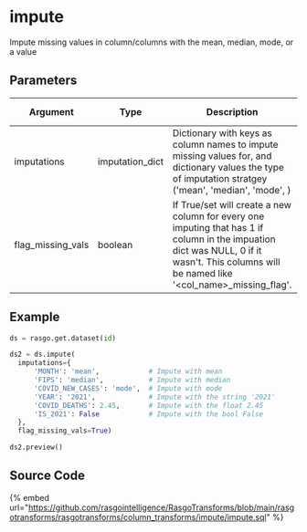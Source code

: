 # impute

Impute missing values in column/columns with the mean, median, mode, or a value

## Parameters

|     Argument      |      Type       |                                                                                         Description                                                                                         | Is Optional |
| ----------------- | --------------- | ------------------------------------------------------------------------------------------------------------------------------------------------------------------------------------------- | ----------- |
| imputations       | imputation_dict | Dictionary with keys as column names to impute missing values for, and dictionary values the type of imputation stratgey ('mean', 'median', 'mode', <value>)                                |             |
| flag_missing_vals | boolean         | If True/set will create a new column for every one imputing that has 1 if column in the impuation dict was NULL, 0 if it wasn't. This columns will be named like '<col_name>_missing_flag'. | True        |


## Example

```python
ds = rasgo.get.dataset(id)

ds2 = ds.impute(
  imputations={
      'MONTH': 'mean',            # Impute with mean 
      'FIPS': 'median',           # Impute with median
      'COVID_NEW_CASES': 'mode',  # Impute with mode
      'YEAR': '2021',             # Impute with the string '2021'
      'COVID_DEATHS': 2.45,       # Impute with the float 2.45
      'IS_2021': False            # Impute with the bool False
  },
  flag_missing_vals=True)

ds2.preview()
```

## Source Code

{% embed url="https://github.com/rasgointelligence/RasgoTransforms/blob/main/rasgotransforms/rasgotransforms/column_transforms/impute/impute.sql" %}